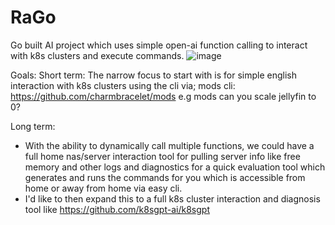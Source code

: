 # RaGo
Go built AI project which uses simple open-ai function calling to interact with k8s clusters and execute commands.
![image](https://github.com/PylotLight/rago/assets/7006124/684d3318-82bb-4deb-841f-51efd90696e2)


Goals:
Short term:
The narrow focus to start with is for simple english interaction with k8s clusters using the cli via;
mods cli: https://github.com/charmbracelet/mods
e.g mods can you scale jellyfin to 0?

Long term:
- With the ability to dynamically call multiple functions, we could have a full home nas/server interaction tool for pulling server info like free memory and other logs and diagnostics for a quick evaluation tool which generates and runs the commands for you which is accessible from home or away from home via easy cli.
- I'd like to then expand this to a full k8s cluster interaction and diagnosis tool like https://github.com/k8sgpt-ai/k8sgpt
